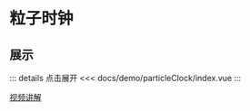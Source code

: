 # 粒子时钟

## 展示

<script setup>
import particleClock from "./index.vue"
</script>

<particleClock></particleClock>

::: details 点击展开
<<< docs/demo/particleClock/index.vue
:::

[视频讲解](https://www.douyin.com/user/MS4wLjABAAAAeIIkCgELXG6XdUxuE9nQ6W4AfS-aoPFbtmnBL8ytcYtBSyurgePBYZXJpB0LJBCT?modal_id=7238231456416402748)
